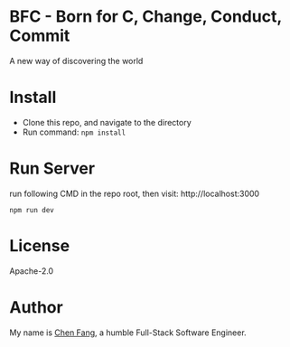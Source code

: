 # BFC - Born for C, Change, Conduct, Commit
A new way of discovering the world

# Install
* Clone this repo, and navigate to the directory
* Run command: ```npm install```

# Run Server
run following CMD in the repo root, then visit: http://localhost:3000
```
npm run dev
```

# License
Apache-2.0

# Author
My name is [Chen Fang](https://chenfang.me), a humble Full-Stack Software Engineer.

